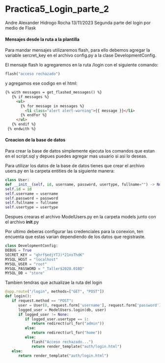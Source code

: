 # Practica5_Login_parte_2
Andre Alexander Hidrogo Rocha 13/11/2023 Segunda parte del login por medio de Flask

#### Mensajes desde la ruta a la plantilla
Para mandar mensajes utilizaremos flash, para ello debemos agregar la variable sercret_key en el archivo config.py a la clase DevelopmentConfig.

El mensaje flash lo agregaremos en la ruta /login con el siguiente comando:
``` python
flash("acceso rechazado")
```
y agregamos ese codigo en el html:
``` html 
{% with messages = get_flashed_messages() %}
   {% if messages %}
     <ul>
       {% for message in messages %}
         <li class="alert alert-warning">{{ message }}</li>
       {% endfor %}
     </ul>
   {% endif %}
 {% endwith %}
````

#### Creacion de la base de datos
Para crear la base de datos simplemente ejecuta los comandos que estan en el script.sql y depues puedes agregar mas usuario si asi lo deseas.

Para utilizar los datos de la base de datos tienes que crear el archivo users.py en la carpeta entities de la siguiente manera:
``` python
class User:
def __init__(self, id, username, password, usertype, fullname="") -> None:
self.id = id
self.username = username
self.password = password
self.fullname = fullname
self.usertype = usertype
```
Despues crearas el archivo ModelUsers.py en la carpeta models junto con el archivo __init__.py

Por ultimo deberas configurar las credenciales para la conexion, ten encuenta que estas varian dependiendo de los datos que registraste.
``` python
class DevelopmentConfig:
DEBUG = True
SECRET_KEY = "qhrf$edjYTJ)*21nsThdK"
MYSQL_HOST = "localhost"
MYSQL_USER = "root"
MYSQL_PASSWORD = "_Taller$2020.01BD"
MYSQL_DB = "store"
```
Tambien tendras que actualizae la ruta del login
``` python
@app.route("/login", methods=["GET", "POST"])
def login():
   if request.method == "POST":
      user = User(0, request.form['username'], request.form['password'],0)
      logged_user = ModelUsers.login(db, user)
      if logged_user != None:
         if logged_user.usertype == 1:
            return redirect(url_for("admin"))
         else:
            return redirect(url_for("home"))
         else:
            flash("Acceso rechazado...")
            return render_template("auth/login.html")
   else:
      return render_template("auth/login.html")
```


